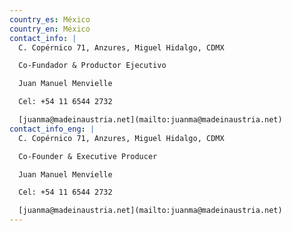 ```yaml
---
country_es: México
country_en: México
contact_info: |
  C. Copérnico 71, Anzures, Miguel Hidalgo, CDMX

  Co-Fundador & Productor Ejecutivo

  Juan Manuel Menvielle

  Cel: +54 11 6544 2732

  [juanma@madeinaustria.net](mailto:juanma@madeinaustria.net)
contact_info_eng: |
  C. Copérnico 71, Anzures, Miguel Hidalgo, CDMX

  Co-Founder & Executive Producer

  Juan Manuel Menvielle

  Cel: +54 11 6544 2732

  [juanma@madeinaustria.net](mailto:juanma@madeinaustria.net)
---
```



